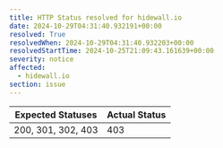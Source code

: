 ```yaml
---
title: HTTP Status resolved for hidewall.io
date: 2024-10-29T04:31:40.932191+00:00
resolved: True
resolvedWhen: 2024-10-29T04:31:40.932203+00:00
resolvedStartTime: 2024-10-25T21:09:43.161639+00:00
severity: notice
affected:
  - hidewall.io
section: issue
---
```


| Expected Statuses | Actual Status  |
|-------------------|----------------|
| 200, 301, 302, 403 | 403 |

